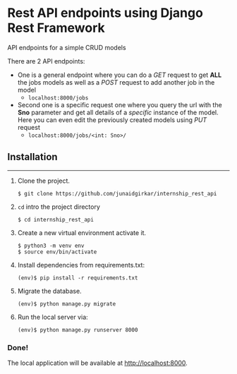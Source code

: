 # Rest API endpoints using Django Rest Framework
API endpoints for a simple CRUD models

There are 2 API endpoints:
- One is a general endpoint where you can do a *GET* request to get **ALL** the jobs models as well as a *POST* request to add another job in the model
  - ```localhost:8000/jobs```
- Second one is a specific request one where you query the url with the **Sno** parameter and get all details of a *specific* instance of the model. Here you can even edit the previously created models using *PUT* request
  - ```localhost:8000/jobs/<int: Sno>/```
  
  
## Installation 
----

1. Clone the project.
    ```shell
    $ git clone https://github.com/junaidgirkar/internship_rest_api
    ```
2. `cd` intro the project directory
    ```shell
    $ cd internship_rest_api
    ```
3. Create a new virtual environment activate it.
    ```shell
    $ python3 -m venv env
    $ source env/bin/activate
    ```
4. Install dependencies from requirements.txt:
    ```shell
    (env)$ pip install -r requirements.txt
    ```
5. Migrate the database.
    ```shell
    (env)$ python manage.py migrate
    ```

6. Run the local server via:
    ```shell
    (env)$ python manage.py runserver 8000
    ```

### Done!
The local application will be available at <a href="http://localhost:8000" target="_blank">http://localhost:8000</a>.
